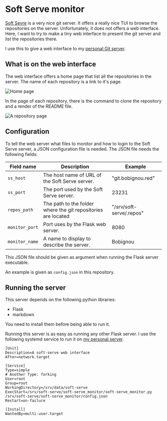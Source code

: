 # Soft Serve monitor

[Soft Sevre](https://github.com/charmbracelet/soft-serve) is a very nice git server. It offers a really nice TUI to browse the repositories on the server. Unfortunately, it does not offers a web interface. Here, I want to try to make a tiny web interface to present the git server and list the repositories there.

I use this to give a web interface to my [personal Git server](https://git.bobignou.red).

## What is on the web interface

The web interface offers a home page that list all the repositories in the server. The name of each repository is a link to it's page.

![Home page](https://i.imgur.com/rHGMz2Y.png)

In the page of each repository, there is the command to clone the repository and a render of the README file.

![A repository page](https://i.imgur.com/7F1vRn2.png)

## Configuration

To tell the web server what files to monitor and how to login to the Soft Serve server, a JSON configuration file is needed. The JSON file needs the following fields:

| Field name     | Description                                                   | Example                  |
|----------------|---------------------------------------------------------------|--------------------------|
| `ss_host`      | The host name of URL of the Soft Serve server.                | "git.bobignou.red"       |
| `ss_port`      | The port used by the Soft Serve server.                       | 23231                    |
| `repos_path`   | The path to the folder where the git repositories are located | "/srv/soft-serve/.repos" |
| `monitor_port` | Port uses by the Flask web server.                            | 8080                     |
| `monitor_name` | A name to display to describe the server.                     | Bobignou                 |

This JSON file should be given as argument when running the Flask server executable.

An example is given as `config.json` in this repository.

## Running the server

This server depends on the following python libraries:

* Flask
* markdown

You need to install them before being able to run it.

Running this server is as easy as running any other Flask server. I use the following systemd service to run it on [my personal server](https://git.bobignou.red).
```
[Unit]
Description=A soft-serve web interface
After=network.target

[Service]
Type=simple
# Another Type: forking
User=root
Group=root
WorkingDirectory=/srv/data/soft-serve
ExecStart=/srv/soft-serve/soft-serve_monitor/soft-serve_monitor.py /srv/soft-serve/soft-serve_monitor/config.json
Restart=on-failure

[Install]
WantedBy=multi-user.target
```

